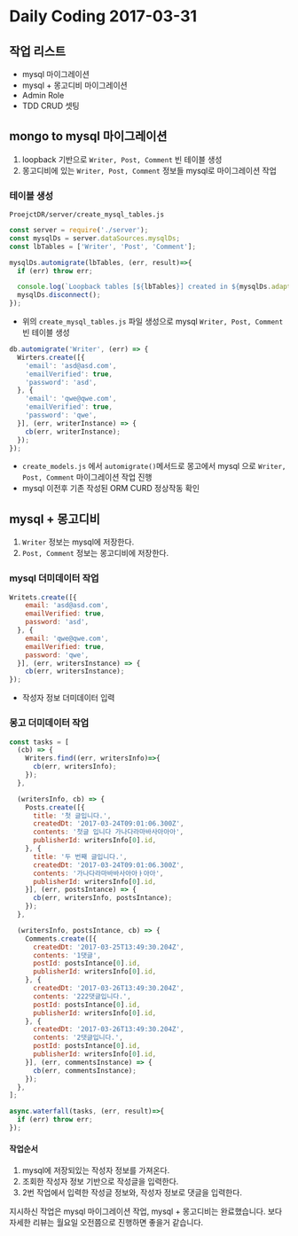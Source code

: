 # Daily Coding 2017-03-31

## 작업 리스트
* mysql 마이그레이션
* mysql + 몽고디비 마이그레이션
* Admin Role
* TDD CRUD 셋팅

## mongo to mysql 마이그레이션

1. loopback 기반으로 `Writer, Post, Comment` 빈 테이블 생성
2. 몽고디비에 있는 `Writer, Post, Comment` 정보들 mysql로 마이그레이션 작업

### 테이블 생성
`ProejctDR/server/create_mysql_tables.js`
``` javascript
const server = require('./server');
const mysqlDs = server.dataSources.mysqlDs;
const lbTables = ['Writer', 'Post', 'Comment'];

mysqlDs.automigrate(lbTables, (err, result)=>{
  if (err) throw err;

  console.log(`Loopback tables [${lbTables}] created in ${mysqlDs.adapter.name}`);
  mysqlDs.disconnect();
});
```

* 위의 `create_mysql_tables.js` 파일 생성으로 mysql `Writer, Post, Comment` 빈 테이블 생성

```javascript
db.automigrate('Writer', (err) => {
  Wirters.create([{
    'email': 'asd@asd.com',
    'emailVerified': true,
    'password': 'asd',
  }, {
    'email': 'qwe@qwe.com',
    'emailVerified': true,
    'password': 'qwe',
  }], (err, writerInstance) => {
    cb(err, writerInstance);
  });
});
```

* `create_models.js` 에서 `automigrate()`메서드로 몽고에서 mysql 으로 `Writer, Post, Comment` 마이그레이션 작업 진행
* mysql 이전후 기존 작성된 ORM CURD 정상작동 확인



## mysql + 몽고디비

1. `Writer` 정보는 mysql에 저장한다.
2. `Post, Comment` 정보는 몽고디비에 저장한다.

### mysql 더미데이터 작업

```javascript
Writets.create([{
    email: 'asd@asd.com',
    emailVerified: true,
    password: 'asd',
  }, {
    email: 'qwe@qwe.com',
    emailVerified: true,
    password: 'qwe',
  }], (err, writersInstance) => {
    cb(err, writersInstance);
});
```
* 작성자 정보 더미데이터 입력

### 몽고 더미데이터 작업

```javascript
const tasks = [
  (cb) => {
    Writers.find((err, writersInfo)=>{
      cb(err, writersInfo);
    });
  },

  (writersInfo, cb) => {
    Posts.create([{
      title: '첫 글입니다.',
      createdDt: '2017-03-24T09:01:06.300Z',
      contents: '첫글 입니다 가나다라마바사아아아',
      publisherId: writersInfo[0].id,
    }, {
      title: '두 번째 글입니다.',
      createdDt: '2017-03-24T09:01:06.300Z',
      contents: '가나다라마바바사아아ㅏ아아',
      publisherId: writersInfo[0].id,
    }], (err, postsIntance) => {
      cb(err, writersInfo, postsIntance);
    });
  },

  (writersInfo, postsIntance, cb) => {
    Comments.create([{
      createdDt: '2017-03-25T13:49:30.204Z',
      contents: '1댓글',
      postId: postsIntance[0].id,
      publisherId: writersInfo[0].id,
    }, {
      createdDt: '2017-03-26T13:49:30.204Z',
      contents: '222댓글입니다.',
      postId: postsIntance[0].id,
      publisherId: writersInfo[0].id,
    }, {
      createdDt: '2017-03-26T13:49:30.204Z',
      contents: '2댓글입니다.',
      postId: postsIntance[0].id,
      publisherId: writersInfo[0].id,
    }], (err, commentsInstance) => {
      cb(err, commentsInstance);
    });
  },
];

async.waterfall(tasks, (err, result)=>{
  if (err) throw err;
});
```

#### 작업순서
1. mysql에 저장되있는 작성자 정보를 가져온다.
2. 조회한 작성자 정보 기반으로 작성글을 입력한다.
3. 2번 작업에서 입력한 작성글 정보와, 작성자 정보로 댓글을 입력한다.

지시하신 작업은 mysql 마이그레이션 작업, mysql + 몽고디비는 완료했습니다. 보다 자세한 리뷰는 월요일 오전쯤으로 진행하면 좋을거 같습니다.
